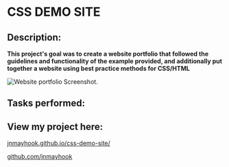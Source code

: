 # CSS DEMO SITE

## Description:
**This project's goal was to create a website portfolio that followed the guidelines and functionality of the example provided, and additionally put together a website using best practice methods for CSS/HTML**

![Website portfolio Screenshot.](./assets/images/screenshot.png)


## Tasks performed:

> 

>  

> 

> 


## View my project here: 
[jnmayhook.github.io/css-demo-site/](https://jnmayhook.github.io/portfolio)

[github.com/jnmayhook](https://github.com/jnmayhook)